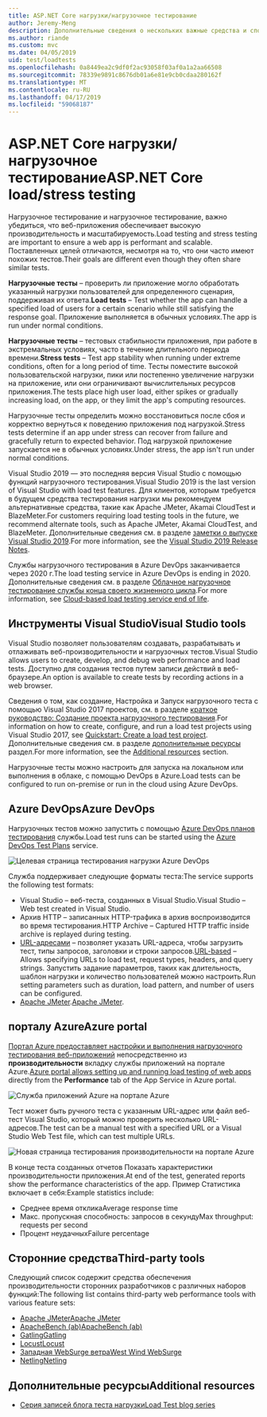 ```yaml
---
title: ASP.NET Core нагрузки/нагрузочное тестирование
author: Jeremy-Meng
description: Дополнительные сведения о нескольких важные средства и способы нагрузочное тестирование и нагрузочное тестирование приложений ASP.NET Core.
ms.author: riande
ms.custom: mvc
ms.date: 04/05/2019
uid: test/loadtests
ms.openlocfilehash: 0a8449ea2c9df0f2ac93058f03af0a1a2aa66508
ms.sourcegitcommit: 78339e9891c8676db01a6e81e9cb0cdaa280162f
ms.translationtype: MT
ms.contentlocale: ru-RU
ms.lasthandoff: 04/17/2019
ms.locfileid: "59068187"
---
```

# <a name="aspnet-core-loadstress-testing"></a><span data-ttu-id="3e1e5-103">ASP.NET Core нагрузки/нагрузочное тестирование</span><span class="sxs-lookup"><span data-stu-id="3e1e5-103">ASP.NET Core load/stress testing</span></span>

<span data-ttu-id="3e1e5-104">Нагрузочное тестирование и нагрузочное тестирование, важно убедиться, что веб-приложения обеспечивает высокую производительность и масштабируемость.</span><span class="sxs-lookup"><span data-stu-id="3e1e5-104">Load testing and stress testing are important to ensure a web app is performant and scalable.</span></span> <span data-ttu-id="3e1e5-105">Поставленных целей отличаются, несмотря на то, что они часто имеют похожих тестов.</span><span class="sxs-lookup"><span data-stu-id="3e1e5-105">Their goals are different even though they often share similar tests.</span></span>

<span data-ttu-id="3e1e5-106">**Нагрузочные тесты** &ndash; проверить ли приложение могло обработать указанный нагрузки пользователей для определенного сценария, поддерживая их ответа.</span><span class="sxs-lookup"><span data-stu-id="3e1e5-106">**Load tests** &ndash; Test whether the app can handle a specified load of users for a certain scenario while still satisfying the response goal.</span></span> <span data-ttu-id="3e1e5-107">Приложение выполняется в обычных условиях.</span><span class="sxs-lookup"><span data-stu-id="3e1e5-107">The app is run under normal conditions.</span></span>

<span data-ttu-id="3e1e5-108">**Нагрузочные тесты** &ndash; тестовых стабильности приложения, при работе в экстремальных условиях, часто в течение длительного периода времени.</span><span class="sxs-lookup"><span data-stu-id="3e1e5-108">**Stress tests** &ndash; Test app stability when running under extreme conditions, often for a long period of time.</span></span> <span data-ttu-id="3e1e5-109">Тесты поместите высокой пользовательской нагрузки, пики или постепенно увеличение нагрузки на приложение, или они ограничивают вычислительных ресурсов приложения.</span><span class="sxs-lookup"><span data-stu-id="3e1e5-109">The tests place high user load, either spikes or gradually increasing load, on the app, or they limit the app's computing resources.</span></span>

<span data-ttu-id="3e1e5-110">Нагрузочные тесты определить можно восстановиться после сбоя и корректно вернуться к поведению приложения под нагрузкой.</span><span class="sxs-lookup"><span data-stu-id="3e1e5-110">Stress tests determine if an app under stress can recover from failure and gracefully return to expected behavior.</span></span> <span data-ttu-id="3e1e5-111">Под нагрузкой приложение запускается не в обычных условиях.</span><span class="sxs-lookup"><span data-stu-id="3e1e5-111">Under stress, the app isn't run under normal conditions.</span></span>

<span data-ttu-id="3e1e5-112">Visual Studio 2019 — это последняя версия Visual Studio с помощью функций нагрузочного тестирования.</span><span class="sxs-lookup"><span data-stu-id="3e1e5-112">Visual Studio 2019 is the last version of Visual Studio with load test features.</span></span> <span data-ttu-id="3e1e5-113">Для клиентов, которым требуется в будущем средства тестирования нагрузки мы рекомендуем альтернативные средства, такие как Apache JMeter, Akamai CloudTest и BlazeMeter.</span><span class="sxs-lookup"><span data-stu-id="3e1e5-113">For customers requiring load testing tools in the future, we recommend alternate tools, such as Apache JMeter, Akamai CloudTest, and BlazeMeter.</span></span> <span data-ttu-id="3e1e5-114">Дополнительные сведения см. в разделе [заметки о выпуске Visual Studio 2019](/visualstudio/releases/2019/release-notes#test-tools).</span><span class="sxs-lookup"><span data-stu-id="3e1e5-114">For more information, see the [Visual Studio 2019 Release Notes](/visualstudio/releases/2019/release-notes#test-tools).</span></span>

<span data-ttu-id="3e1e5-115">Службы нагрузочного тестирования в Azure DevOps заканчивается через 2020 г.</span><span class="sxs-lookup"><span data-stu-id="3e1e5-115">The load testing service in Azure DevOps is ending in 2020.</span></span> <span data-ttu-id="3e1e5-116">Дополнительные сведения см. в разделе [Облачное нагрузочное тестирование службы конца своего жизненного цикла](https://devblogs.microsoft.com/devops/cloud-based-load-testing-service-eol/).</span><span class="sxs-lookup"><span data-stu-id="3e1e5-116">For more information, see [Cloud-based load testing service end of life](https://devblogs.microsoft.com/devops/cloud-based-load-testing-service-eol/).</span></span>

## <a name="visual-studio-tools"></a><span data-ttu-id="3e1e5-117">Инструменты Visual Studio</span><span class="sxs-lookup"><span data-stu-id="3e1e5-117">Visual Studio tools</span></span>

<span data-ttu-id="3e1e5-118">Visual Studio позволяет пользователям создавать, разрабатывать и отлаживать веб-производительности и нагрузочных тестов.</span><span class="sxs-lookup"><span data-stu-id="3e1e5-118">Visual Studio allows users to create, develop, and debug web performance and load tests.</span></span> <span data-ttu-id="3e1e5-119">Доступно для создания тестов путем записи действий в веб-браузере.</span><span class="sxs-lookup"><span data-stu-id="3e1e5-119">An option is available to create tests by recording actions in a web browser.</span></span>

<span data-ttu-id="3e1e5-120">Сведения о том, как создание, Настройка и Запуск нагрузочного теста с помощью Visual Studio 2017 проектов, см. в разделе [краткое руководство: Создание проекта нагрузочного тестирования](/visualstudio/test/quickstart-create-a-load-test-project?view=vs-2017).</span><span class="sxs-lookup"><span data-stu-id="3e1e5-120">For information on how to create, configure, and run a load test projects using Visual Studio 2017, see [Quickstart: Create a load test project](/visualstudio/test/quickstart-create-a-load-test-project?view=vs-2017).</span></span> <span data-ttu-id="3e1e5-121">Дополнительные сведения см. в разделе [дополнительные ресурсы](#additional-resources) раздел.</span><span class="sxs-lookup"><span data-stu-id="3e1e5-121">For more information, see the [Additional resources](#additional-resources) section.</span></span>

<span data-ttu-id="3e1e5-122">Нагрузочные тесты можно настроить для запуска на локальном или выполнения в облаке, с помощью DevOps в Azure.</span><span class="sxs-lookup"><span data-stu-id="3e1e5-122">Load tests can be configured to run on-premise or run in the cloud using Azure DevOps.</span></span>

## <a name="azure-devops"></a><span data-ttu-id="3e1e5-123">Azure DevOps</span><span class="sxs-lookup"><span data-stu-id="3e1e5-123">Azure DevOps</span></span>

<span data-ttu-id="3e1e5-124">Нагрузочных тестов можно запустить с помощью [Azure DevOps планов тестирования](/azure/devops/test/load-test/index?view=vsts) службы.</span><span class="sxs-lookup"><span data-stu-id="3e1e5-124">Load test runs can be started using the [Azure DevOps Test Plans](/azure/devops/test/load-test/index?view=vsts) service.</span></span>

![Целевая страница тестирования нагрузки Azure DevOps](./load-tests/_static/azure-devops-load-test.png)

<span data-ttu-id="3e1e5-126">Служба поддерживает следующие форматы теста:</span><span class="sxs-lookup"><span data-stu-id="3e1e5-126">The service supports the following test formats:</span></span>

* <span data-ttu-id="3e1e5-127">Visual Studio &ndash; веб-теста, созданных в Visual Studio.</span><span class="sxs-lookup"><span data-stu-id="3e1e5-127">Visual Studio &ndash; Web test created in Visual Studio.</span></span>
* <span data-ttu-id="3e1e5-128">Архив HTTP &ndash; записанных HTTP-трафика в архив воспроизводится во время тестирования.</span><span class="sxs-lookup"><span data-stu-id="3e1e5-128">HTTP Archive &ndash; Captured HTTP traffic inside archive is replayed during testing.</span></span>
* <span data-ttu-id="3e1e5-129">[URL-адресами](/azure/devops/test/load-test/get-started-simple-cloud-load-test?view=vsts) &ndash; позволяет указать URL-адреса, чтобы загрузить тест, типы запросов, заголовки и строки запросов.</span><span class="sxs-lookup"><span data-stu-id="3e1e5-129">[URL-based](/azure/devops/test/load-test/get-started-simple-cloud-load-test?view=vsts) &ndash; Allows specifying URLs to load test, request types, headers, and query strings.</span></span> <span data-ttu-id="3e1e5-130">Запустить задание параметров, таких как длительность, шаблон нагрузки и количество пользователей можно настроить.</span><span class="sxs-lookup"><span data-stu-id="3e1e5-130">Run setting parameters such as duration, load pattern, and number of users can be configured.</span></span>
* <span data-ttu-id="3e1e5-131">[Apache JMeter](https://jmeter.apache.org/).</span><span class="sxs-lookup"><span data-stu-id="3e1e5-131">[Apache JMeter](https://jmeter.apache.org/).</span></span>

## <a name="azure-portal"></a><span data-ttu-id="3e1e5-132">порталу Azure</span><span class="sxs-lookup"><span data-stu-id="3e1e5-132">Azure portal</span></span>

<span data-ttu-id="3e1e5-133">[Портал Azure предоставляет настройки и выполнения нагрузочного тестирования веб-приложений](/azure/devops/test/load-test/app-service-web-app-performance-test?view=vsts) непосредственно из **производительности** вкладку службы приложений на портале Azure.</span><span class="sxs-lookup"><span data-stu-id="3e1e5-133">[Azure portal allows setting up and running load testing of web apps](/azure/devops/test/load-test/app-service-web-app-performance-test?view=vsts) directly from the **Performance** tab of the App Service in Azure portal.</span></span>

![Служба приложений Azure на портале Azure](./load-tests/_static/azure-appservice-perf-test.png)

<span data-ttu-id="3e1e5-135">Тест может быть ручного теста с указанным URL-адрес или файл веб-тест Visual Studio, который можно проверить несколько URL-адресов.</span><span class="sxs-lookup"><span data-stu-id="3e1e5-135">The test can be a manual test with a specified URL or a Visual Studio Web Test file, which can test multiple URLs.</span></span>

![Новая страница тестирования производительности на портале Azure](./load-tests/_static/azure-appservice-perf-test-config.png)

<span data-ttu-id="3e1e5-137">В конце теста созданных отчетов Показать характеристики производительности приложения.</span><span class="sxs-lookup"><span data-stu-id="3e1e5-137">At end of the test, generated reports show the performance characteristics of the app.</span></span> <span data-ttu-id="3e1e5-138">Пример Статистика включает в себя:</span><span class="sxs-lookup"><span data-stu-id="3e1e5-138">Example statistics include:</span></span>

* <span data-ttu-id="3e1e5-139">Среднее время отклика</span><span class="sxs-lookup"><span data-stu-id="3e1e5-139">Average response time</span></span>
* <span data-ttu-id="3e1e5-140">Макс. пропускная способность: запросов в секунду</span><span class="sxs-lookup"><span data-stu-id="3e1e5-140">Max throughput: requests per second</span></span>
* <span data-ttu-id="3e1e5-141">Процент неудачных</span><span class="sxs-lookup"><span data-stu-id="3e1e5-141">Failure percentage</span></span>

## <a name="third-party-tools"></a><span data-ttu-id="3e1e5-142">Сторонние средства</span><span class="sxs-lookup"><span data-stu-id="3e1e5-142">Third-party tools</span></span>

<span data-ttu-id="3e1e5-143">Следующий список содержит средства обеспечения производительности сторонних разработчиков с различных наборов функций:</span><span class="sxs-lookup"><span data-stu-id="3e1e5-143">The following list contains third-party web performance tools with various feature sets:</span></span>

* [<span data-ttu-id="3e1e5-144">Apache JMeter</span><span class="sxs-lookup"><span data-stu-id="3e1e5-144">Apache JMeter</span></span>](https://jmeter.apache.org/)
* [<span data-ttu-id="3e1e5-145">ApacheBench (ab)</span><span class="sxs-lookup"><span data-stu-id="3e1e5-145">ApacheBench (ab)</span></span>](https://httpd.apache.org/docs/2.4/programs/ab.html)
* [<span data-ttu-id="3e1e5-146">Gatling</span><span class="sxs-lookup"><span data-stu-id="3e1e5-146">Gatling</span></span>](https://gatling.io/)
* [<span data-ttu-id="3e1e5-147">Locust</span><span class="sxs-lookup"><span data-stu-id="3e1e5-147">Locust</span></span>](https://locust.io/)
* [<span data-ttu-id="3e1e5-148">Западная WebSurge ветра</span><span class="sxs-lookup"><span data-stu-id="3e1e5-148">West Wind WebSurge</span></span>](http://websurge.west-wind.com/)
* [<span data-ttu-id="3e1e5-149">Netling</span><span class="sxs-lookup"><span data-stu-id="3e1e5-149">Netling</span></span>](https://github.com/hallatore/Netling)

## <a name="additional-resources"></a><span data-ttu-id="3e1e5-150">Дополнительные ресурсы</span><span class="sxs-lookup"><span data-stu-id="3e1e5-150">Additional resources</span></span>

* [<span data-ttu-id="3e1e5-151">Серия записей блога теста нагрузки</span><span class="sxs-lookup"><span data-stu-id="3e1e5-151">Load Test blog series</span></span>](https://blogs.msdn.microsoft.com/charles_sterling/2015/06/01/load-test-series-part-i-creating-web-performance-tests-for-a-load-test/)

